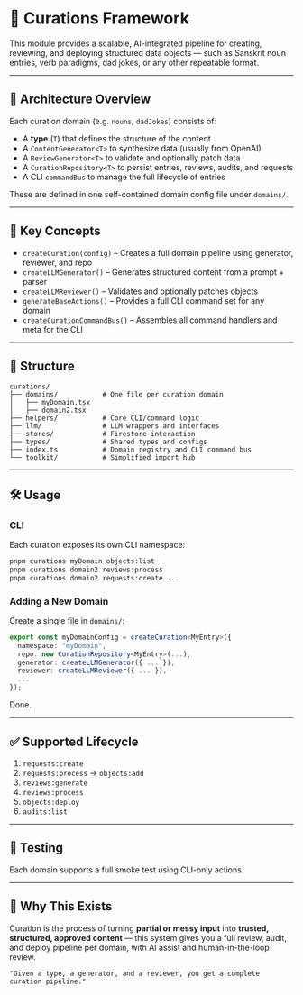 # 🧠 Curations Framework

This module provides a scalable, AI-integrated pipeline for creating, reviewing, and deploying structured data objects — such as Sanskrit noun entries, verb paradigms, dad jokes, or any other repeatable format.

---

## 🧱 Architecture Overview

Each curation domain (e.g. `nouns`, `dadJokes`) consists of:

- A **type** (`T`) that defines the structure of the content
- A `ContentGenerator<T>` to synthesize data (usually from OpenAI)
- A `ReviewGenerator<T>` to validate and optionally patch data
- A `CurationRepository<T>` to persist entries, reviews, audits, and requests
- A CLI `commandBus` to manage the full lifecycle of entries

These are defined in one self-contained domain config file under `domains/`.

---

## 🔧 Key Concepts

- `createCuration(config)` – Creates a full domain pipeline using generator, reviewer, and repo
- `createLLMGenerator()` – Generates structured content from a prompt + parser
- `createLLMReviewer()` – Validates and optionally patches objects
- `generateBaseActions()` – Provides a full CLI command set for any domain
- `createCurationCommandBus()` – Assembles all command handlers and meta for the CLI

---

## 📂 Structure

```
curations/
├── domains/           # One file per curation domain
│   ├── myDomain.tsx
│   ├── domain2.tsx
├── helpers/           # Core CLI/command logic
├── llm/               # LLM wrappers and interfaces
├── stores/            # Firestore interaction
├── types/             # Shared types and configs
├── index.ts           # Domain registry and CLI command bus
└── toolkit/           # Simplified import hub
```

---

## 🛠 Usage

### CLI

Each curation exposes its own CLI namespace:

```bash
pnpm curations myDomain objects:list
pnpm curations domain2 reviews:process
pnpm curations domain2 requests:create ...
```

### Adding a New Domain

Create a single file in `domains/`:

```ts
export const myDomainConfig = createCuration<MyEntry>({
  namespace: "myDomain",
  repo: new CurationRepository<MyEntry>(...),
  generator: createLLMGenerator({ ... }),
  reviewer: createLLMReviewer({ ... }),
  ...
});
```

Done.

---

## ✅ Supported Lifecycle

1. `requests:create`
2. `requests:process` → `objects:add`
3. `reviews:generate`
4. `reviews:process`
5. `objects:deploy`
6. `audits:list`

---

## 🧪 Testing

Each domain supports a full smoke test using CLI-only actions.

---

## 💬 Why This Exists

Curation is the process of turning **partial or messy input** into **trusted, structured, approved content** — this system gives you a full review, audit, and deploy pipeline per domain, with AI assist and human-in-the-loop review.

```
"Given a type, a generator, and a reviewer, you get a complete curation pipeline."
```

